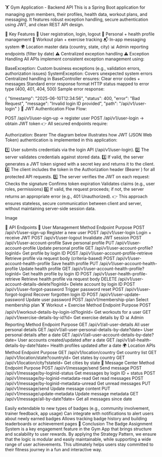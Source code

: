 🏋️ Gym Application - Backend API
This is a Spring Boot application for managing gym members, their profiles, health data, workout plans, and messaging. It features robust exception handling, secure authentication using JWT, and clean REST API design.

🌟 Key Features
🔐 User registration, login, logout
📝 Personal + health profile management
💪 Workout plan + exercise tracking
📬 In-app messaging system
🌍 Location master data (country, state, city)
📊 Admin reporting endpoints (filter by date)
⚠️ Centralized exception handling
⚠️ Exception Handling
All APIs implement consistent exception management using:

BaseException: Custom business exceptions (e.g., validation errors, authorization issues)
SystemException: Covers unexpected system errors
Centralized handling in BaseController ensures:
Clear error codes + messages
Standard error response format
HTTP status mapped to error type (400, 401, 404, 500)
Sample error response:

{
  "timestamp": "2025-06-10T12:34:56",
  "status": 400,
  "error": "Bad Request",
  "message": "Invalid login ID provided",
  "path": "/api/v1/user-login"
}
🔐 JWT Authentication Flow
Flow:

POST /api/v1/user-sign-up → register user
POST /api/v1/user-login → obtain JWT token
👉 All secured endpoints require:

Authorization: Bearer <JWT token>
The diagram below illustrates how JWT (JSON Web Token) authentication is implemented in this application:

1️⃣ User submits credentials via the login API (/api/v1/user-login).
2️⃣ The server validates credentials against stored data.
3️⃣ If valid, the server generates a JWT token signed with a secret key and returns it to the client.
4️⃣ The client includes the token in the Authorization header (Bearer ) for all protected API requests.
5️⃣ The server verifies the JWT on each request:
Checks the signature
Confirms token expiration
Validates claims (e.g., user roles, permissions)
6️⃣ If valid, the request proceeds; if not, the server returns an appropriate error (e.g., 401 Unauthorized).
👉 This approach ensures stateless, secure communication between client and server, without maintaining server-side session data.

Image

📂 API Endpoints
🧑 User Management
Method	Endpoint	Purpose
POST	/api/v1/user-sign-up	Register a new user
POST	/api/v1/user-login	Login + receive JWT
POST	/api/v1/user-logout	Invalidate JWT session
POST	/api/v1/user-account-profile	Save personal profile
PUT	/api/v1/user-account-profile	Update personal profile
GET	/api/v1/user-account-profile?loginId=	Get profile by login ID
POST	/api/v1/user-account-profile-retrieve	Retrieve profile via request body (criteria-based)
POST	/api/v1/user-account-health-profile	Save health profile
PUT	/api/v1/user-account-health-profile	Update health profile
GET	/api/v1/user-account-health-profile?loginId=	Get health profile by login ID
POST	/api/v1/user-health-profile-retrieve	Retrieve health profile via request body
DELETE	/api/v1/user-account-details-delete?loginId=	Delete account by login ID
POST	/api/v1/user-forgot-password	Trigger password reset
POST	/api/v1/user-forgot-loginid	Recover forgotten login ID
POST	/api/v1/user-update-password	Update user password
POST	/api/v1/membership-plan	Select membership plan
🏋️ Workout + Exercise
Method	Endpoint	Purpose
POST	/api/v1/workout-details-by-login-id?loginId=	Get workouts for a user
GET	/api/v1/exercise-details-by-id?id=	Get exercise details by ID
📊 Admin Reporting
Method	Endpoint	Purpose
GET	/api/v1/all-user-details	All user personal details
GET	/api/v1/all-user-personal-details-by-date?date=	User personal details after a date
GET	/api/v1/all-user-account-details-by-date?date=	User accounts created/updated after a date
GET	/api/v1/all-health-details-by-date?date=	Health profiles updated after a date
🌍 Location APIs
Method	Endpoint	Purpose
GET	/api/v1/location/country	Get country list
GET	/api/v1/location/state?countryId=	Get states by country
GET	/api/v1/location/city?stateId=	Get cities by state
💬 Message Center
Method	Endpoint	Purpose
POST	/api/v1/message/send	Send message
POST	/api/v1/message/by-loginid-status	Get messages by login ID + status
POST	/api/v1/message/by-loginid-metadata-read	Get read messages
POST	/api/v1/message/by-loginid-metadata-unread	Get unread messages
PUT	/api/v1/message/send	Update message content
PUT	/api/v1/message/update-metadata	Update message metadata
GET	/api/v1/message/all-by-date?date=	Get all messages since date

Easily extendable to new types of badges (e.g., community involvement, trainer feedback, app usage)
Can integrate with notifications to alert users about newly earned badges
Allows tracking badge history and building leaderboards or achievement pages
📌 Conclusion
The Badge Assignment System is a key engagement feature in the Gym App that brings structure and scalability to user rewards. By applying the Strategy Pattern, we ensure that the logic is modular and easily maintainable, while supporting a wide range of user achievements. This ultimately helps users stay committed to their fitness journey in a fun and interactive way.
